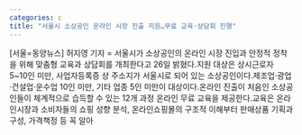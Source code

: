 ```yaml
---
categories: c
title: "서울시 소상공인 온라인 시장 진출 지원…무료 교육·상담회 진행"
---
```

[서울=동양뉴스] 허지영 기자 = 서울시가 소상공인의 온라인 시장 진입과 안정적 정착을 위해 맞춤형 교육과 상담회를 개최한다고 26일 밝혔다.지원 대상은 상시근로자 5~10인 미만, 사업자등록증 상 주소지가 서울시로 되어 있는 소상공인이다.제조업·광업·건설업·운수업 10인 미만, 기타 업종 5인 미만이 대상이다.온라인 진출이 처음인 소상공인들이 체계적으로 습득할 수 있는 12개 과정 온라인 무료 교육을 제공한다.교육은 온라인시장과 소비자들의 쇼핑 성향 분석, 온라인쇼핑몰의 구조적 이해부터 판매상품 기획과 구성, 가격책정 등 꼭 알아